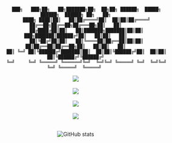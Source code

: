 
<div align="center">

```
        ███╗   ███╗██╗   ██╗███████╗██╗  ██╗██╗ ██████╗  █████╗ ██████╗  ██████╗ ██╗   ██╗
        ████╗ ████║██║   ██║██╔════╝██║  ██║██║██╔════╝ ██╔══██╗██╔══██╗██╔═══██╗██║   ██║
        ██╔████╔██║██║   ██║███████╗███████║██║██║  ███╗███████║██████╔╝██║   ██║██║   ██║
        ██║╚██╔╝██║██║   ██║╚════██║██╔══██║██║██║   ██║██╔══██║██╔══██╗██║   ██║██║   ██║
        ██║ ╚═╝ ██║╚██████╔╝███████║██║  ██║██║╚██████╔╝██║  ██║██║  ██║╚██████╔╝╚██████╔╝
        ╚═╝     ╚═╝ ╚═════╝ ╚══════╝╚═╝  ╚═╝╚═╝ ╚═════╝ ╚═╝  ╚═╝╚═╝  ╚═╝ ╚═════╝  ╚═════╝ 
```

</div>
  <div align="center">
    <img src="https://skillicons.dev/icons?i=github,git,bash,linux" />
  </div>
<br>
  <div align="center">
    <img src="https://skillicons.dev/icons?i=react,nextjs,postgres" />
  </div>
<br>
<div align="center">
    <img src="https://skillicons.dev/icons?i=figma,ps" />
  </div>
<br>
  <div align="center">
    <img src="https://skillicons.dev/icons?i=c,cpp,js,ts,py,html,css,bootstrap,md" />
  </div>
<br>

</div>
<div align="center">

  ![GitHub stats](https://github-readme-stats.vercel.app/api?username=LeakedByteBuster&show_icons=true&theme=radical)
</div>

<!--
**Mushigarou/Mushigarou** is a ✨ _special_ ✨ repository because its `README.md` (this file) appears on your GitHub profile.

Here are some ideas to get you started:


- 🌱 I’m currently learning ...
- 👯 I’m looking to collaborate on ...
- 🤔 I’m looking for help with ...
- 💬 Ask me about ... 
- 📫 How to reach me: ...
- 😄 Pronouns: ...
- ⚡ Fun fact: ...
-->
